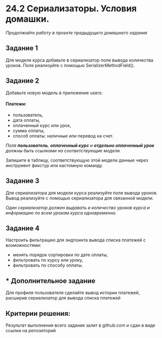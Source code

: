 # 24.2 Сериализаторы. Условия домашки.

_Продолжайте работу в проекте предыдущего домашнего задания_

## Задание 1

Для модели курса добавьте в сериализатор поле вывода количества уроков. Поле реализуйте с помощью SerializerMethodField().

## Задание 2

Добавьте новую модель в приложение users:

#### Платежи:

* пользователь,
* дата оплаты,
* оплаченный курс или урок,
* сумма оплаты,
* способ оплаты: наличные или перевод на счет.

_Поля _**пользователь**_, _**оплаченный курс**_ и _**отдельно оплаченный урок**_ должны быть ссылками на соответствующие модели._

Запишите в таблицу, соответствующую этой модели данные через инструмент фикстур или кастомную команду.

## Задание 3

Для сериализатора для модели курса реализуйте поле вывода уроков. Вывод реализуйте с помощью сериализатора для связанной модели.

_Один сериализатор должен выдавать и количество уроков курса и информацию по всем урокам курса одновременно._

## Задание 4

Настроить фильтрацию для эндпоинта вывода списка платежей с возможностями:

* менять порядок сортировки по дате оплаты,
* фильтровать по курсу или уроку,
* фильтровать по способу оплаты.

## * Дополнительное задание

Для профиля пользователя сделайте вывод истории платежей, расширив сериализатор для вывода списка платежей

## Критерии решения:

Результат выполнения всего задания залит в github.com и сдан в виде ссылки на репозиторий



